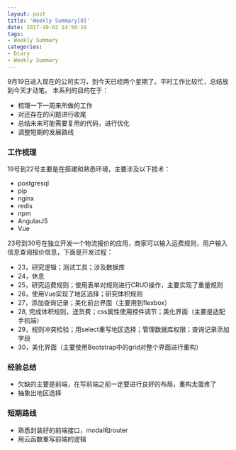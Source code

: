 ```yaml
---
layout: post
title: 'Weekly Summary[0]'
date: 2017-10-02 14:58:19
tags:
- Weekly Summary
categories:
- Diary
- Weekly Summary
---
```

9月19日进入现在的公司实习，到今天已经两个星期了。平时工作比较忙，总结放到今天才动笔。
本系列的目的在于：                                         
* 梳理一下一周来所做的工作                                   
* 对还存在的问题进行收尾                                    
* 总结未来可能需要复用的代码，进行优化                       
* 调整短期的发展路线

<!-- more -->
### 工作梳理
19号到22号主要是在搭建和熟悉环境，主要涉及以下技术：
* postgresql
* pip
* nginx
* redis
* npm
* AngularJS
* Vue

23号到30号在独立开发一个物流报价的应用，商家可以输入运费规则，用户输入信息查询报价信息，下面是开发过程：
* 23，研究逻辑；测试工具；涉及数据库
* 24，休息
* 25，研究运费规则；使用表单对规则进行CRUD操作，主要实现了重量规则
* 26，使用Vue实现了地区选择；研究体积规则
* 27，添加查询记录；美化前台界面（主要用到flexbox）
* 28, 完成体积规则，送货费；css属性使用控件调节；美化界面（主要是适配手机端）
* 29，规则冲突检验；用select重写地区选择；管理数据库权限；查询记录添加字段
* 30，美化界面（主要使用Bootstrap中的grid对整个界面进行重构）

### 经验总结
* 欠缺的主要是前端，在写前端之前一定要进行良好的布局，重构太蛋疼了
* 抽象出地区选择

### 短期路线
* 熟悉封装好的前端接口，modal和router
* 用云函数重写前端的逻辑
